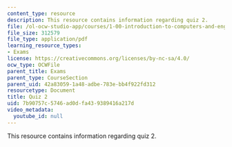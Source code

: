 ```yaml
---
content_type: resource
description: This resource contains information regarding quiz 2.
file: /ol-ocw-studio-app/courses/1-00-introduction-to-computers-and-engineering-problem-solving-spring-2012/7b90757c5746ad0dfa439389416a217d_MIT1_00S12_Quiz2_S10.pdf
file_size: 312579
file_type: application/pdf
learning_resource_types:
- Exams
license: https://creativecommons.org/licenses/by-nc-sa/4.0/
ocw_type: OCWFile
parent_title: Exams
parent_type: CourseSection
parent_uid: 42a83059-1a48-adbe-783e-bb4f922fd312
resourcetype: Document
title: Quiz 2
uid: 7b90757c-5746-ad0d-fa43-9389416a217d
video_metadata:
  youtube_id: null
---
```

This resource contains information regarding quiz 2.